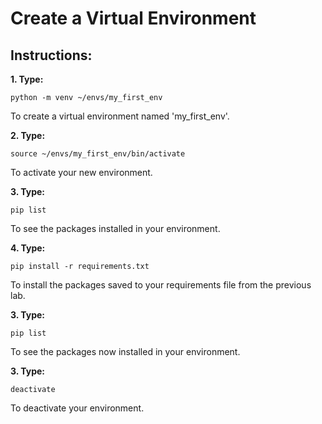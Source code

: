 # Create a Virtual Environment

## Instructions:

**1. Type:**
```
python -m venv ~/envs/my_first_env
```
To create a virtual environment named 'my_first_env'.

**2. Type:**
```
source ~/envs/my_first_env/bin/activate
```
To activate your new environment.

**3. Type:**
```
pip list
```
To see the packages installed in your environment.

**4. Type:**
```
pip install -r requirements.txt
```
To install the packages saved to your requirements file from the previous lab.

**3. Type:**
```
pip list
```
To see the packages now installed in your environment.

**3. Type:**
```
deactivate
```
To deactivate your environment.